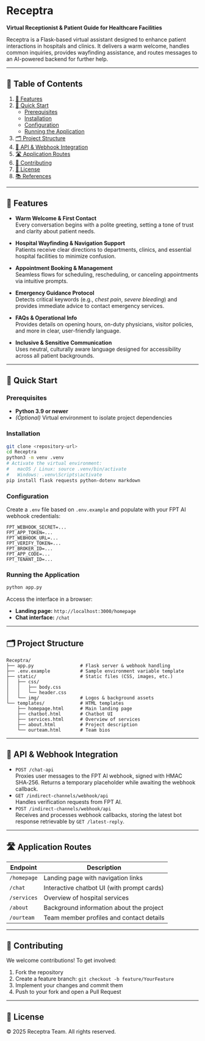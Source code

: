 # Receptra

**Virtual Receptionist & Patient Guide for Healthcare Facilities**

Receptra is a Flask-based virtual assistant designed to enhance patient interactions in hospitals and clinics. It delivers a warm welcome, handles common inquiries, provides wayfinding assistance, and routes messages to an AI-powered backend for further help.

---

## 📌 Table of Contents

1. [🚀 Features](#-features)  
2. [🏁 Quick Start](#-quick-start)  
   - [Prerequisites](#prerequisites)  
   - [Installation](#installation)  
   - [Configuration](#configuration)  
   - [Running the Application](#running-the-application)  
3. [🗂️ Project Structure](#️-project-structure)  
4. [🔌 API & Webhook Integration](#-api--webhook-integration)  
5. [🛣️ Application Routes](#️-application-routes)  
6. [🤝 Contributing](#-contributing)  
7. [📄 License](#-license)  
8. [📚 References](#-references)

---

## 🚀 Features

- **Warm Welcome & First Contact**  
  Every conversation begins with a polite greeting, setting a tone of trust and clarity about patient needs.

- **Hospital Wayfinding & Navigation Support**  
  Patients receive clear directions to departments, clinics, and essential hospital facilities to minimize confusion.

- **Appointment Booking & Management**  
  Seamless flows for scheduling, rescheduling, or canceling appointments via intuitive prompts.

- **Emergency Guidance Protocol**  
  Detects critical keywords (e.g., *chest pain*, *severe bleeding*) and provides immediate advice to contact emergency services.

- **FAQs & Operational Info**  
  Provides details on opening hours, on-duty physicians, visitor policies, and more in clear, user-friendly language.

- **Inclusive & Sensitive Communication**  
  Uses neutral, culturally aware language designed for accessibility across all patient backgrounds.

---

## 🏁 Quick Start

### Prerequisites

- **Python 3.9 or newer**  
- *(Optional)* Virtual environment to isolate project dependencies

### Installation

```bash
git clone <repository-url>
cd Receptra
python3 -m venv .venv
# Activate the virtual environment:
#   macOS / Linux: source .venv/bin/activate
#   Windows: .venv\Scripts\activate
pip install flask requests python-dotenv markdown
```

### Configuration

Create a `.env` file based on `.env.example` and populate with your FPT AI webhook credentials:

```env
FPT_WEBHOOK_SECRET=...
FPT_APP_TOKEN=...
FPT_WEBHOOK_URL=...
FPT_VERIFY_TOKEN=...
FPT_BROKER_ID=...
FPT_APP_CODE=...
FPT_TENANT_ID=...
```

### Running the Application

```bash
python app.py
```

Access the interface in a browser:

- **Landing page:** `http://localhost:3000/homepage`  
- **Chat interface:** `/chat`

---

## 🗂️ Project Structure

```
Receptra/
├── app.py                 # Flask server & webhook handling
├── .env.example           # Sample environment variable template
├── static/                # Static files (CSS, images, etc.)
│   ├── css/
│   │   ├── body.css
│   │   └── header.css
│   └── img/               # Logos & background assets
└── templates/             # HTML templates
    ├── homepage.html      # Main landing page
    ├── chatbot.html       # Chatbot UI
    ├── services.html      # Overview of services
    ├── about.html         # Project description
    └── ourteam.html       # Team bios
```

---

## 🔌 API & Webhook Integration

- `POST /chat-api`  
  Proxies user messages to the FPT AI webhook, signed with HMAC SHA‑256. Returns a temporary placeholder while awaiting the webhook callback.  
- `GET /indirect-channels/webhook/api`  
  Handles verification requests from FPT AI.  
- `POST /indirect-channels/webhook/api`  
  Receives and processes webhook callbacks, storing the latest bot response retrievable by `GET /latest-reply`.

---

## 🛣️ Application Routes

| Endpoint        | Description                                         |
|------------------|-----------------------------------------------------|
| `/homepage`      | Landing page with navigation links                 |
| `/chat`          | Interactive chatbot UI (with prompt cards)         |
| `/services`      | Overview of hospital services                       |
| `/about`         | Background information about the project            |
| `/ourteam`       | Team member profiles and contact details            |

---

## 🤝 Contributing

We welcome contributions! To get involved:

1. Fork the repository  
2. Create a feature branch: `git checkout -b feature/YourFeature`  
3. Implement your changes and commit them  
4. Push to your fork and open a Pull Request  

---

## 📄 License

© 2025 Receptra Team. All rights reserved.